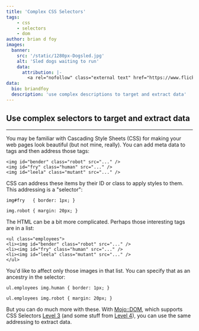 ```yaml
---
title: 'Complex CSS Selectors'
tags:
    - css
    - selectors
    - dom
author: brian d foy
images:
  banner:
    src: '/static/1280px-Dogsled.jpg'
    alt: 'Sled dogs waiting to run'
    data:
      attribution: |-
        <a rel="nofollow" class="external text" href="https://www.flickr.com/photos/feuilllu/101083313/in/photolist-9W5xK-SWEcv6-qmMqBb-9W66e-umaBj-7Gkg2a-bnmWDf-jZPHK7-bAgNFi-bnmW3J-Hd8y3-dYNuYc-Hd9o9-22MW7qW-6qZWkL-7yzScF-24W5o6o-bBNUMi-5QPxcD-boz5qm-VmkEd7-bBeNyD-5ZuaNe-eFvSS-5ZubhH-hroLWM-dyiEjD-7x18L-6qVKL2-5BtJpc-Tat77P-V2rCfA-HdcdK-bpyFMR-qmUynZ-bBtZU6-zYsqAQ-bBNVia-RSZkN5-Hd8zq-bBtY8M-4okvTd-bBeMZz-EnynD-feMXov-qUSFPR-boTZGE-9mfjyh-9e8KsD-kspqik">Image</a> by <a href="https://www.flickr.com/photos/feuilllu/">Pierre Metivier</a> <a href="https://creativecommons.org/licenses/by-sa/2.0" title="Creative Commons Attribution-Share Alike 2.0">CC BY-SA 2.0</a>
data:
  bio: briandfoy
  description: 'use complex descriptions to target and extract data'
---
```


## Use complex selectors to target and extract data

---

You may be familiar with Cascading Style Sheets (CSS) for making your web pages look beautiful (but not mine, really). You can add meta data to tags and then address those tags:

	<img id="bender" class="robot" src="..." />
	<img id="fry" class="human" src="..." />
	<img id="leela" class="mutant" src="..." />

CSS can address these items by their ID or class to apply styles to them. This addressing is a "selector":

	img#fry   { border: 1px; }

	img.robot { margin: 20px; }

The HTML can be a bit more complicated. Perhaps those interesting tags are in a list:

	<ul class="employees">
	<li><img id="bender" class="robot" src="..." />
	<li><img id="fry" class="human" src="..." />
	<li><img id="leela" class="mutant" src="..." />
	</ul>

You'd like to affect only those images in that list. You can specify that as an ancestry in the selector:

	ul.employees img.human { border: 1px; }

	ul.employees img.robot { margin: 20px; }

But you can do much more with these. With [Mojo::DOM](https://mojolicious.org/perldoc/Mojo/DOM), which supports CSS Selectors [Level 3](https://www.w3.org/TR/2018/PR-selectors-3-20180911/) (and some stuff from [Level 4](https://www.w3.org/TR/selectors-4/)), you can use the same addressing to extract data.
